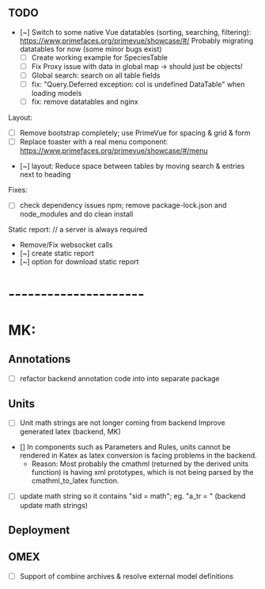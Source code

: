 ## TODO

- [~] Switch to some native Vue datatables (sorting, searching, filtering): https://www.primefaces.org/primevue/showcase/#/ 
  Probably migrating datatables for now (some minor bugs exist)
  - [ ] Create working example for SpeciesTable
  - [ ] Fix Proxy issue with data in global map -> should just be objects!  
  - [ ] Global search: search on all table fields    
  - [ ] fix: "Query.Deferred exception: col is undefined DataTable" when loading models
  - [ ] fix: remove datatables and nginx  

Layout:
- [ ] Remove bootstrap completely; use PrimeVue for spacing & grid & form
- [ ] Replace toaster with a real menu component: https://www.primefaces.org/primevue/showcase/#/menu
- [~] layout: Reduce space between tables by moving search & entries next to heading

Fixes:
- [ ] check dependency issues npm; remove package-lock.json and node_modules and do clean install

Static report:  // a server is always required 
- Remove/Fix websocket calls
- [~] create static report 
- [~] option for download static report
  
# ---------------------    
# MK:
## Annotations
- [ ] refactor backend annotation code into into separate package

## Units
- [ ] Unit math strings are not longer coming from backend
Improve generated latex (backend, MK)
- [] In components such as Parameters and Rules, units cannot be rendered in Katex as latex conversion is facing problems in the backend.
    - Reason: Most probably the cmathml (returned by the derived units function) is having xml prototypes, which is not being parsed by the cmathml_to_latex function. 
- [ ] update math string so it contains "sid = math"; eg. "a_tr = " (backend update math strings)

## Deployment

## OMEX
- [ ] Support of combine archives & resolve external model definitions
